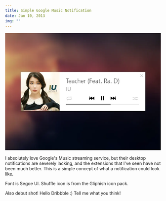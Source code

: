 ```yaml
---
title: Simple Google Music Notification
date: Jan 10, 2013
img: ""
---
```


![](./original-5dbb92d4880687ba4c5a1fac6101e8ef.webp)

I absolutely love Google's Music streaming service, but their desktop notifications are severely lacking, and the extensions that I've seen have not been much better. This is a simple concept of what a notification could look like.

Font is Segoe UI. Shuffle icon is from the Gliphish icon pack.

Also debut shot! Hello Dribbble :) Tell me what you think!
